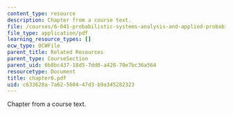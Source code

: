 ```yaml
---
content_type: resource
description: Chapter from a course text.
file: /courses/6-041-probabilistic-systems-analysis-and-applied-probability-spring-2006/c633628a7a62560447d3b9a345282323_chapter6.pdf
file_type: application/pdf
learning_resource_types: []
ocw_type: OCWFile
parent_title: Related Resources
parent_type: CourseSection
parent_uid: 6b8bc437-18d5-7dd0-a428-70e7bc36a564
resourcetype: Document
title: chapter6.pdf
uid: c633628a-7a62-5604-47d3-b9a345282323
---
```

Chapter from a course text.

